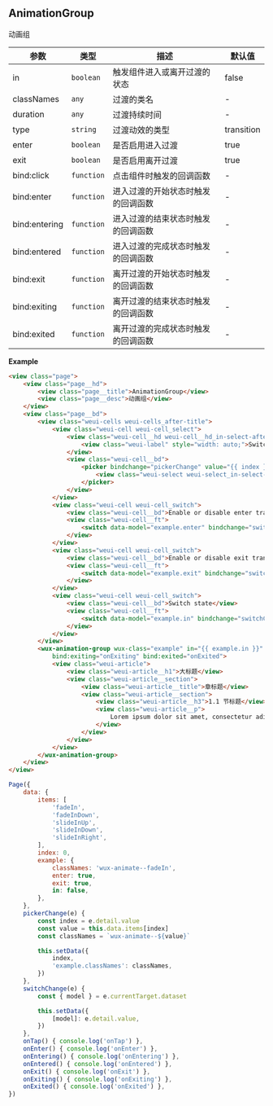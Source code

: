 ## AnimationGroup
动画组

| 参数 | 类型 | 描述 | 默认值 |
| --- | --- | --- | --- |
| in | <code>boolean</code> | 触发组件进入或离开过渡的状态 | false |
| classNames | <code>any</code> | 过渡的类名 | - |
| duration | <code>any</code> | 过渡持续时间 | - |
| type | <code>string</code> | 过渡动效的类型 | transition |
| enter | <code>boolean</code> | 是否启用进入过渡 | true |
| exit | <code>boolean</code> | 是否启用离开过渡 | true |
| bind:click | <code>function</code> | 点击组件时触发的回调函数 | - |
| bind:enter | <code>function</code> | 进入过渡的开始状态时触发的回调函数 | - |
| bind:entering | <code>function</code> | 进入过渡的结束状态时触发的回调函数 | - |
| bind:entered | <code>function</code> | 进入过渡的完成状态时触发的回调函数 | - |
| bind:exit | <code>function</code> | 离开过渡的开始状态时触发的回调函数 | - |
| bind:exiting | <code>function</code> | 离开过渡的结束状态时触发的回调函数 | - |
| bind:exited | <code>function</code> | 离开过渡的完成状态时触发的回调函数 | - |

**Example**  
```html
<view class="page">
    <view class="page__hd">
        <view class="page__title">AnimationGroup</view>
        <view class="page__desc">动画组</view>
    </view>
    <view class="page__bd">
        <view class="weui-cells weui-cells_after-title">
            <view class="weui-cell weui-cell_select">
                <view class="weui-cell__hd weui-cell__hd_in-select-after">
                    <view class="weui-label" style="width: auto;">Switch classNames</view>
                </view>
                <view class="weui-cell__bd">
                    <picker bindchange="pickerChange" value="{{ index }}" range="{{ items }}">
                        <view class="weui-select weui-select_in-select-after" style="padding-left: 30px;">{{ items[index] }}</view>
                    </picker>
                </view>
            </view>
            <view class="weui-cell weui-cell_switch">
                <view class="weui-cell__bd">Enable or disable enter transitions</view>
                <view class="weui-cell__ft">
                    <switch data-model="example.enter" bindchange="switchChange" checked="{{ example.enter }}" />
                </view>
            </view>
            <view class="weui-cell weui-cell_switch">
                <view class="weui-cell__bd">Enable or disable exit transitions</view>
                <view class="weui-cell__ft">
                    <switch data-model="example.exit" bindchange="switchChange" checked="{{ example.exit }}" />
                </view>
            </view>
            <view class="weui-cell weui-cell_switch">
                <view class="weui-cell__bd">Switch state</view>
                <view class="weui-cell__ft">
                    <switch data-model="example.in" bindchange="switchChange" checked="{{ example.in }}" />
                </view>
            </view>
        </view>
        <wux-animation-group wux-class="example" in="{{ example.in }}" enter="{{ example.enter }}" exit="{{ example.exit }}" class-names="{{ example.classNames }}" bind:click="onClick" bind:enter="onEnter" bind:entering="onEntering" bind:entered="onEntered" bind:exit="onExit"
            bind:exiting="onExiting" bind:exited="onExited">
            <view class="weui-article">
                <view class="weui-article__h1">大标题</view>
                <view class="weui-article__section">
                    <view class="weui-article__title">章标题</view>
                    <view class="weui-article__section">
                        <view class="weui-article__h3">1.1 节标题</view>
                        <view class="weui-article__p">
                            Lorem ipsum dolor sit amet, consectetur adipisicing elit, sed do eiusmod tempor incididunt ut labore et dolore magna aliqua. Ut enim ad minim veniam, quis nostrud exercitation ullamco laboris nisi ut aliquip ex ea commodo consequat.
                        </view>
                    </view>
                </view>
            </view>
        </wux-animation-group>
    </view>
</view>
```

```js
Page({
    data: {
        items: [
            'fadeIn',
            'fadeInDown',
            'slideInUp',
            'slideInDown',
            'slideInRight',
        ],
        index: 0,
        example: {
            classNames: 'wux-animate--fadeIn',
            enter: true,
            exit: true,
            in: false,
        },
    },
    pickerChange(e) {
        const index = e.detail.value
        const value = this.data.items[index]
        const classNames = `wux-animate--${value}`

        this.setData({
            index,
            'example.classNames': classNames,
        })
    },
    switchChange(e) {
        const { model } = e.currentTarget.dataset

        this.setData({
            [model]: e.detail.value,
        })
    },
    onTap() { console.log('onTap') },
    onEnter() { console.log('onEnter') },
    onEntering() { console.log('onEntering') },
    onEntered() { console.log('onEntered') },
    onExit() { console.log('onExit') },
    onExiting() { console.log('onExiting') },
    onExited() { console.log('onExited') },
})
```